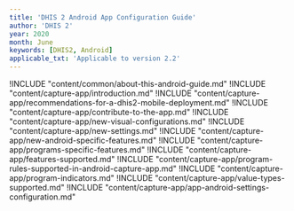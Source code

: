 ```yaml
---
title: 'DHIS 2 Android App Configuration Guide'
author: 'DHIS 2'
year: 2020
month: June
keywords: [DHIS2, Android]
applicable_txt: 'Applicable to version 2.2'
---
```

<!--DHIS2-SECTION-ID:index-->

!INCLUDE "content/common/about-this-android-guide.md"
!INCLUDE "content/capture-app/introduction.md"
!INCLUDE "content/capture-app/recommendations-for-a-dhis2-mobile-deployment.md"
!INCLUDE "content/capture-app/contribute-to-the-app.md"
!INCLUDE "content/capture-app/new-visual-configurations.md"
!INCLUDE "content/capture-app/new-settings.md"
!INCLUDE "content/capture-app/new-android-specific-features.md"
!INCLUDE "content/capture-app/programs-specific-features.md"
!INCLUDE "content/capture-app/features-supported.md"
!INCLUDE "content/capture-app/program-rules-supported-in-android-capture-app.md"
!INCLUDE "content/capture-app/program-indicators.md"
!INCLUDE "content/capture-app/value-types-supported.md"
!INCLUDE "content/capture-app/app-android-settings-configuration.md"
